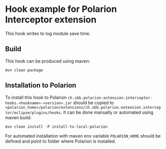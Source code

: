 # Hook example for Polarion Interceptor extension

This hook writes to log module save time.

## Build

This hook can be produced using maven:
```
mvn clean package
```

## Installation to Polarion

To install this hook to Polarion `ch.sbb.polarion.extension.interceptor-hooks.<hookname>-<version>.jar` should be copied to `<polarion_home>/polarion/extensions/ch.sbb.polarion.extension.interceptor/eclipse/plugins/hooks`.
It can be done manually or automated using maven build:
```
mvn clean install -P install-to-local-polarion
```
For automated installation with maven env variable `POLARION_HOME` should be defined and point to folder where Polarion is installed.
